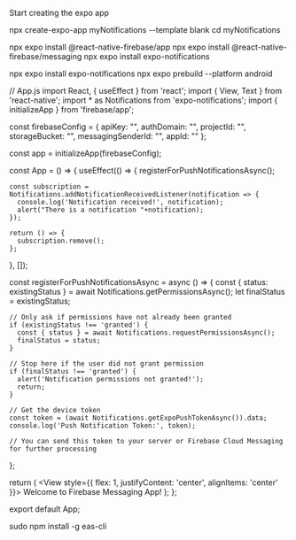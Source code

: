 Start creating the expo app

npx create-expo-app myNotifications --template blank
cd myNotifications

npx expo install @react-native-firebase/app
npx expo install @react-native-firebase/messaging
npx expo install expo-notifications

npx expo install expo-notifications
npx expo prebuild --platform android

// App.js
import React, { useEffect } from 'react';
import { View, Text } from 'react-native';
import * as Notifications from 'expo-notifications';
import { initializeApp } from 'firebase/app';

const firebaseConfig = {
    apiKey: "",
    authDomain: "",
    projectId: "",
    storageBucket: "",
    messagingSenderId: "",
    appId: ""
  };

const app = initializeApp(firebaseConfig);

const App = () => {
  useEffect(() => {
    registerForPushNotificationsAsync();

    const subscription = Notifications.addNotificationReceivedListener(notification => {
      console.log('Notification received!', notification);
      alert("There is a notification "+notification);
    });

    return () => {
      subscription.remove();
    };
  }, []);

  const registerForPushNotificationsAsync = async () => {
    const { status: existingStatus } = await Notifications.getPermissionsAsync();
    let finalStatus = existingStatus;

    // Only ask if permissions have not already been granted
    if (existingStatus !== 'granted') {
      const { status } = await Notifications.requestPermissionsAsync();
      finalStatus = status;
    }

    // Stop here if the user did not grant permission
    if (finalStatus !== 'granted') {
      alert('Notification permissions not granted!');
      return;
    }

    // Get the device token
    const token = (await Notifications.getExpoPushTokenAsync()).data;
    console.log('Push Notification Token:', token);

    // You can send this token to your server or Firebase Cloud Messaging for further processing
  };

  return (
    <View style={{ flex: 1, justifyContent: 'center', alignItems: 'center' }}>
      <Text>Welcome to Firebase Messaging App!</Text>
    </View>
  );
};

export default App;


sudo npm install -g eas-cli
